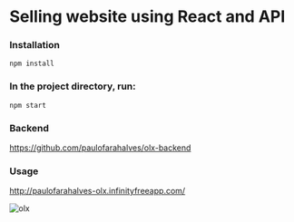 # Selling website using React and API

### Installation

`npm install`

### In the project directory, run:

`npm start`

### Backend

https://github.com/paulofarahalves/olx-backend

### Usage

http://paulofarahalves-olx.infinityfreeapp.com/

![olx](https://github.com/paulofarahalves/olx-frontend/assets/60483392/9a59a04c-af0b-4ff2-b8f1-1e0d9e8a228b)
